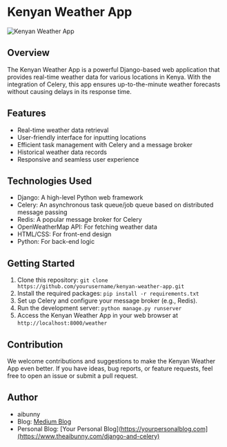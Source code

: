 # Kenyan Weather App

![Kenyan Weather App](https://aibunny.s3.ap-southeast-1.amazonaws.com/media/uploads/2023/10/29/celery.png)

## Overview

The Kenyan Weather App is a powerful Django-based web application that provides real-time weather data for various locations in Kenya. With the integration of Celery, this app ensures up-to-the-minute weather forecasts without causing delays in its response time.

## Features

- Real-time weather data retrieval
- User-friendly interface for inputting locations
- Efficient task management with Celery and a message broker
- Historical weather data records
- Responsive and seamless user experience

## Technologies Used

- Django: A high-level Python web framework
- Celery: An asynchronous task queue/job queue based on distributed message passing
- Redis: A popular message broker for Celery
- OpenWeatherMap API: For fetching weather data
- HTML/CSS: For front-end design
- Python: For back-end logic

## Getting Started

1. Clone this repository: `git clone https://github.com/yourusername/kenyan-weather-app.git`
2. Install the required packages: `pip install -r requirements.txt`
3. Set up Celery and configure your message broker (e.g., Redis).
4. Run the development server: `python manage.py runserver`
5. Access the Kenyan Weather App in your web browser at `http://localhost:8000/weather`

## Contribution

We welcome contributions and suggestions to make the Kenyan Weather App even better. If you have ideas, bug reports, or feature requests, feel free to open an issue or submit a pull request.

## Author

- aibunny
- Blog: [Medium Blog](https://aibunny.medium.com/django-and-celery-supercharging-your-web-app-with-asynchronous-tasks-7ad989848d08)
- Personal Blog: [Your Personal Blog](https://yourpersonalblog.com](https://www.theaibunny.com/django-and-celery)

